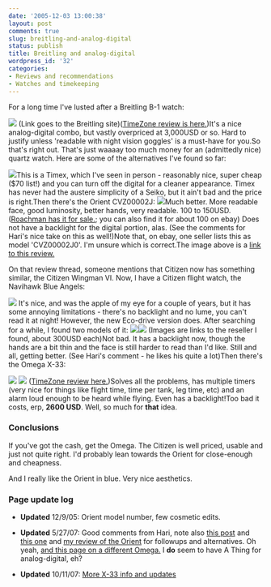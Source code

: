 ```yaml
---
date: '2005-12-03 13:00:38'
layout: post
comments: true
slug: breitling-and-analog-digital
status: publish
title: Breitling and analog-digital
wordpress_id: '32'
categories:
- Reviews and recommendations
- Watches and timekeeping
---
```


For a long time I've lusted after a Breitling B-1 watch:


[![](http://www.phfactor.net/pics/watches/b1.jpg)](http://www.breitling.com/en/models/professional/b_1/)
(Link goes to the Breitling site)([TimeZone review is here.](http://forums.timezone.com/index.php?t=tree&goto=2234&rid=0))It's a nice analog-digital combo, but vastly overpriced at 3,000USD or so. Hard to justify unless 'readable with night vision goggles' is a must-have for you.So that's right out. That's just waaaay too much money for an (admittedly nice) quartz watch. Here are some of the alternatives I've found so far:


[![](http://www.phfactor.net/pics/watches/image.tmx.jpg)](http://www.timex.com/bin/detail.tmx?item=048148563810)This is a Timex, which I've seen in person - reasonably nice, super cheap ($70 list!) and you can turn off the digital for a cleaner appearance. Timex has never had the austere simplicity of a Seiko, but it ain't bad and the price is right.Then there's the Orient CVZ00002J: 
[![](http://www.phfactor.net/pics/watches/orient.jpg)](http://www.network54.com/Forum/78440/thread/1133550200/Sold+the+black+Orient+ana-digi+a+while+back.+Missed+it%2C+so+I+bought+the+aqua+blue.+PIC)Much better. More readable face, good luminosity, better hands, very readable. 100 to 150USD. ([Roachman has it for sale.](http://www.roachman.com/orient/quartz/CVZ00001.html); you can also find it for about 100 on ebay) Does not have a backlight for the digital portion, alas. (See the comments for Hari's nice take on this as well!)Note that, on ebay, one seller lists this as model 'CVZ00002J0'. I'm unsure which is correct.The image above is a [link to this review.](http://www.network54.com/Forum/78440/thread/1133550200/Sold+the+black+Orient+ana-digi+a+while+back.+Missed+it%2C+so+I+bought+the+aqua+blue.+PIC)

On that review thread, someone mentions that Citizen now has something similar, the Citizen Wingman VI. Now, I have a Citizen flight watch, the Navihawk Blue Angels:


![](http://www.phfactor.net/pics/watches/JN0040-58L.jpg)
It's nice, and was the apple of my eye for a couple of years, but it has some annoying limitations - there's no backlight and no lume, you can't read it at night! However, the new Eco-drive version does. After searching for a while, I found two models of it: 
[![](http://www.phfactor.net/pics/watches/citizen-1.jpg)](http://www.watches88.com//pd_citizen_promaster_wingman.cfm)[![](http://www.phfactor.net/pics/watches/citizen-2.jpg)](http://www.watches88.com//pd_citizen_promaster_military_air_jq814051m.cfm)
(Images are links to the reseller I found, about 300USD each)Not bad. It has a backlight now, though the hands are a bit thin and the face is still harder to read than I'd like. Still and all, getting better. (See Hari's comment - he likes his quite a lot)Then there's the Omega X-33:

![](http://www.phfactor.net/pics/watches/x-33-gen1.jpg)
[![](http://www.phfactor.net/pics/watches/omegax33.jpg)](http://www.omegawatches.com/index.php?id=297)
([TimeZone review here.](http://www.timezone.com/library/comarticles/comarticles631681530107424115))Solves all the problems, has multiple timers (very nice for things like flight time, time per tank, leg time, etc) and an alarm loud enough to be heard while flying. Even has a backlight!Too bad it costs, erp, **2600 USD**. Well, so much for **that** idea.


### Conclusions


If you've got the cash, get the Omega. The Citizen is well priced, usable and just not quite right. I'd probably lean towards the Orient for close-enough and cheapness.

And I really like the Orient in blue. Very nice aesthetics.



### Page update log





	
  * **Updated** 12/9/05: Orient model number, few cosmetic edits.

	
  * **Updated** 5/27/07: Good comments from Hari, note also [this post](http://www.phfactor.net/wp/2006/08/30/another-x-33-alternative/) and [this one](http://www.phfactor.net/wp/2006/07/16/yes-i-need-help/) and [my review of the Orient](http://www.phfactor.net/wp/2006/05/16/orient-analog-digital-review/) for followups and alternatives. Oh yeah, [and this page on a different Omega.](http://www.phfactor.net/wp/2006/05/16/omega-and-analog-digital/) I **do** seem to have A Thing for analog-digital, eh?

	
  * **Updated** 10/11/07: [More X-33 info and updates](http://www.phfactor.net/wp/2007/10/11/more-on-the-omega-x-33/)


